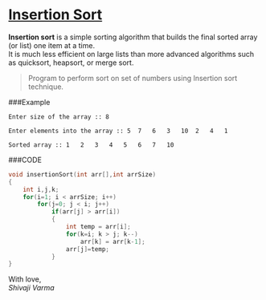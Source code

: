 [Insertion Sort](http://shivajivarma.com/code-base/c-camp/2014/12/28/sorting-algorithms-insertion-sort/)
===============

__Insertion sort__ is a simple sorting algorithm that builds the final sorted array (or list) one item at a time.  
It is much less efficient on large lists than more advanced algorithms such as quicksort, heapsort, or merge sort.  

> Program to perform sort on set of numbers using Insertion sort technique.

###Example
```
Enter size of the array :: 8
    
Enter elements into the array :: 5	7	6	3	10	2	4	1
    
Sorted array :: 1	2	3	4	5	6	7	10
```

###CODE
```c
void insertionSort(int arr[],int arrSize)
{
    int i,j,k;
    for(i=1; i < arrSize; i++)
        for(j=0; j < i; j++)
            if(arr[j] > arr[i])
            {
                int temp = arr[i];
                for(k=i; k > j; k--)
                    arr[k] = arr[k-1];
                arr[j]=temp;
            }
}
```

With love,  
_Shivaji Varma_
